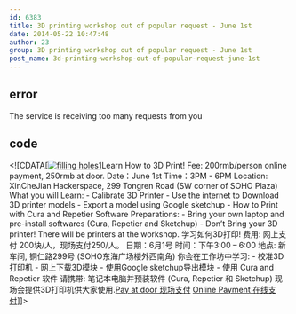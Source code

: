 ```yaml
---
id: 6383
title: 3D printing workshop out of popular request - June 1st
date: 2014-05-22 10:47:48
author: 23
group: 3D printing workshop out of popular request - June 1st
post_name: 3d-printing-workshop-out-of-popular-request-june-1st
---
```


## error
The service is receiving too many requests from you

## code
 <!\[CDATA\[[![filling holes1](http://xinchejian.com/wp-content/uploads/2013/03/filling-holes1-290x290.jpg)](http://139.162.84.35/wp-content/uploads/2013/03/filling-holes1.jpg)Learn How to 3D Print! Fee: 200rmb/person online payment, 250rmb at door. Date：June 1st Time：3PM - 6PM Location: XinCheJian Hackerspace, 299 Tongren Road (SW corner of SOHO Plaza) What you will Learn: - Calibrate 3D Printer - Use the internet to Download 3D printer models - Export a model using Google sketchup - How to Print with Cura and Repetier Software Preparations: - Bring your own laptop and pre-install softwares (Cura, Repetier and Sketchup) - Don’t Bring your 3D printer! There will be printers at the workshop. 学习如何3D打印! 费用: 网上支付 200块/人，现场支付250/人。 日期：6月1号 时间：下午3:00 – 6:00 地点: 新车间, 铜仁路299号 (SOHO东海广场楼外西南角) 你会在工作坊中学习: - 校准3D打印机 - 网上下载3D模块 - 使用Google sketchup导出模块 - 使用 Cura and Repetier 软件 请携带: 笔记本电脑并预装软件 (Cura, Repetier 和 Sketchup) 现场会提供3D打印机供大家使用.[Pay at door 现场支付](http://xinchejian.com/event2/upcoming-workshop/?ee=223) [Online Payment 在线支付](http://www.vasee.com/event/view.jsp?inid=ff80808145f542f0014637933c1e1d03 "报名参加")\]\]> 
